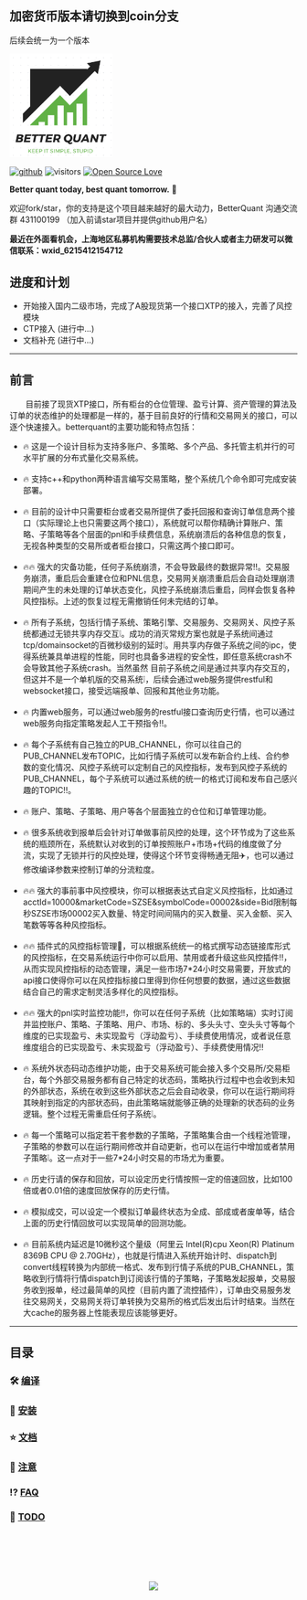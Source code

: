 
## 加密货币版本请切换到coin分支
后续会统一为一个版本

[<img src="./assets/logo.png" width="180" />]()

[![github](https://img.shields.io/badge/github-byrnexu-brightgreen.svg)](https://github.com/byrnexu)  ![visitors](https://visitor-badge.laobi.icu/badge?page_id=byrnexu.betterquant)  [![Open Source Love](https://badges.frapsoft.com/os/v1/open-source.svg?v=102)](https://github.com/byrnexu)

**Better quant today, best quant tomorrow.** 💪  

欢迎fork/star，你的支持是这个项目越来越好的最大动力，BetterQuant 沟通交流群 431100199 （加入前请star项目并提供github用户名）

**最近在外面看机会，上海地区私募机构需要技术总监/合伙人或者主力研发可以微信联系：wxid_6215412154712**   

## 进度和计划
* 开始接入国内二级市场，完成了A股现货第一个接口XTP的接入，完善了风控模块
* CTP接入 (进行中...)
* 文档补充 (进行中...)
&nbsp;

---

## 前言

&emsp;&emsp;目前接了现货XTP接口，所有柜台的仓位管理、盈亏计算、资产管理的算法及订单的状态维护的处理都是一样的，基于目前良好的行情和交易网关的接口，可以逐个快速接入。betterquant的主要功能和特点包括：<br/>
* 🔥 这是一个设计目标为支持多账户、多策略、多个产品、多托管主机并行的可水平扩展的分布式量化交易系统。<br/>
&nbsp;
* 🔥 支持c++和python两种语言编写交易策略，整个系统几个命令即可完成安装部署。<br/>
&nbsp;
* 🔥 目前的设计中只需要柜台或者交易所提供了委托回报和查询订单信息两个接口（实际理论上也只需要这两个接口），系统就可以帮你精确计算账户、策略、子策略等各个层面的pnl和手续费信息，系统崩溃后的各种信息的恢复，无视各种类型的交易所或者柜台接口，只需这两个接口即可。<br/>
&nbsp;
* 🔥🔥 强大的灾备功能，任何子系统崩溃，不会导致最终的数据异常‼️。交易服务崩溃，重启后会重建仓位和PNL信息，交易网关崩溃重启后会自动处理崩溃期间产生的未处理的订单状态变化，风控子系统崩溃后重启，同样会恢复各种风控指标。上述的恢复过程无需撤销任何未完结的订单。<br/>
&nbsp;
* 🔥 所有子系统，包括行情子系统、策略引擎、交易服务、交易网关、风控子系统都通过无锁共享内存交互❕。成功的消灭常规方案也就是子系统间通过tcp/domainsocket的百微秒级别的延时❕。用共享内存做子系统之间的ipc，使得系统兼具单进程的性能，同时也具备多进程的安全性，即任意系统crash不会导致其他子系统crash。当然虽然 目前子系统之间是通过共享内存交互的，但这并不是一个单机版的交易系统❕，后续会通过web服务提供restful和websocket接口，接受远端报单、回报和其他业务功能。<br/>
&nbsp;
* 🔥 内置web服务，可以通过web服务的restful接口查询历史行情，也可以通过web服务向指定策略发起人工干预指令‼️。<br/>
&nbsp;
* 🔥 每个子系统有自己独立的PUB_CHANNEL，你可以往自己的PUB_CHANNEL发布TOPIC，比如行情子系统可以发布新合约上线、合约参数的变化情况、风控子系统可以定制自己的风控指标，发布到风控子系统的PUB_CHANNEL，每个子系统可以通过系统的统一的格式订阅和发布自己感兴趣的TOPIC‼️。<br/>
&nbsp;
* 🔥 账户、策略、子策略、用户等各个层面独立的仓位和订单管理功能。<br/>
&nbsp;
* 🔥 很多系统收到报单后会针对订单做事前风控的处理，这个环节成为了这些系统的瓶颈所在，系统默认对收到的订单按照账户+市场+代码的维度做了分流，实现了无锁并行的风控处理，使得这个环节变得畅通无阻✈️，也可以通过修改编译参数来控制订单的分流粒度。<br/>
&nbsp;
* 🔥🔥 强大的事前事中风控模块，你可以根据表达式自定义风控指标，比如通过acctId=10000&marketCode=SZSE&symbolCode=00002&side=Bid限制每秒SZSE市场00002买入数量、特定时间间隔内的买入数量、买入金额、买入笔数等等各种风控指标。<br/>
&nbsp;
* 🔥🔥 插件式的风控指标管理🔌，可以根据系统统一的格式撰写动态链接库形式的风控指标，在交易系统运行中你可以启用、禁用或者升级这些风控插件‼️，从而实现风控指标的动态管理，满足一些市场7\*24小时交易需要，开放式的api接口使得你可以在风控指标接口里得到你任何想要的数据，通过这些数据结合自己的需求定制灵活多样化的风控指标。<br/>
&nbsp;
* 🔥🔥 强大的pnl实时监控功能‼️，你可以在任何子系统（比如策略端）实时订阅并监控账户、策略、子策略、用户、市场、标的、多头头寸、空头头寸等每个维度的已实现盈亏、未实现盈亏（浮动盈亏）、手续费使用情况，或者说任意维度组合的已实现盈亏、未实现盈亏（浮动盈亏）、手续费使用情况‼️<br/>
&nbsp;
* 🔥 系统外状态码动态维护功能，由于交易系统可能会接入多个交易所/交易柜台，每个外部交易服务都有自己特定的状态码，策略执行过程中也会收到未知的外部状态，系统在收到这些外部状态之后会自动收录，你可以在运行期间将其映射到指定的内部状态码，由此策略端就能够正确的处理新的状态码的业务逻辑。整个过程无需重启任何子系统❕。<br/>
&nbsp;
* 🔥 每一个策略可以指定若干套参数的子策略，子策略集合由一个线程池管理，子策略的参数可以在运行期间修改并自动更新，也可以在运行中增加或者禁用子策略❕。这一点对于一些7\*24小时交易的市场尤为重要。<br/>
&nbsp;
* 🔥 历史行请的保存和回放，可以设定历史行情按照一定的倍速回放，比如100倍或者0.01倍的速度回放保存的历史行情。<br/>
&nbsp;
* 🔥 模拟成交，可以设定一个模拟订单最终状态为全成、部成或者废单等，结合上面的历史行情回放可以实现简单的回测功能。<br/>
&nbsp;
* 🔥 目前系统内延迟是10微秒这个量级（阿里云 Intel(R)cpu Xeon(R) Platinum 8369B CPU @ 2.70GHz），也就是行情进入系统开始计时、dispatch到convert线程转换为内部统一格式、发布到行情子系统的PUB_CHANNEL，策略收到行情将行情dispatch到订阅该行情的子策略，子策略发起报单，交易服务收到报单，经过最简单的风控（目前内置了流控插件），订单由交易服务发往交易网关，交易网关将订单转换为交易所的格式后发出后计时结束。当然在大cache的服务器上性能表现应该能够更好。<br/>  

---
## 目录
### 🛠 [编译](doc/build_cn.md)
### 🐋 [安装](doc/installation_cn.md)
### ⭐ [文档](doc/documentation_cn.md)
### 🧨 [注意](doc/caution_cn.md)
### ⁉️ [FAQ](doc/faq_cn.md)
### 🥔 [TODO](doc/todo_cn.md)

&nbsp;
---
&nbsp;
&nbsp;

<div align="center"> <img  src="https://github-readme-streak-stats.herokuapp.com?user=byrnexu&theme=onedark&date_format=M%20j%5B%2C%20Y%5D" /> </div>

